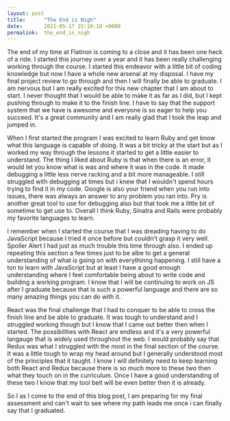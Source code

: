 ```yaml
---
layout: post
title:      "The End is Nigh"
date:       2021-05-17 22:10:10 +0000
permalink:  the_end_is_nigh
---
```



The end of my time at Flatiron is coming to a close and it has been one heck of a ride. I started this journey over a year and it has been really challenging working through the course. I started this endeavor with a little bit of coding knowledge but now I have a whole new arsenal at my disposal. I have my final project review to go through and then I will finally be able to graduate. I am nervous but I am really excited for this new chapter that I am about to start. I never thought that I would be able to make it as far as I did, but I kept pushing through to make it to the finish line. I have to say that the support system that we have is awesome and everyone is so eager to help you succeed. It's a great community and I am really glad that I took the leap and jumped in.

When I first started the program I was excited to learn Ruby and get know what this language is capable of doing. It was a bit tricky at the start but as I worked my way through the lessons it started to get a little easier to understand. The thing I liked about Ruby is that when there is an error, it would let you know what is was and where it was in the code. It made debugging a little less nerve racking and a bit more manageable. I still struggled with debugging at times but i knew that I wouldn't spend hours trying to find it in my code. Google is also your friend when you run into issues, there was always an answer to any problem you ran into. Pry is another great tool to use for debugging also but that took me a little bit of sometime to get use to. Overall I think Ruby, Sinatra and Rails were probably my favorite languages to learn.

I remember when I started the course that I was dreading having to do JavaScript because I tried it once before but couldn't grasp it very well. Spoiler Alert I had just as much trouble this time through also. I ended up repeating this section a few times just to be albe to get a general understanding of what is going on with everythinng happening. I still have a ton to learn with JavaScript but at least I have a good enough understanding where I feel comfortable being about to write code and building a working program. I know that I will be continuing to work on JS after I graduate because that is such a powerful language and there are so many amazing things you can do with it.

React was the final challenge that I had to conquer to be able to cross the finish line and be able to graduate. It was tough to understand and I struggled working though but I know that I came out better then when I started. The possibilities with React are endless and it's a very powerful langauge that is widely used throughout the web. I would probably say that Redux was what I struggled with the most in the final section of the course. It was a little tough to wrap my head around but I generally understood most of the principles that it taught. I know I will definitely need to keep learning both React and Redux because there is so much more to these two then what they touch on in the curriculum. Once I have a good understanding of these two I know that my tool belt will be even better then it is already.

So I as I come to the end of this blog post, I am preparing for my final assessment and can't wait to see where my path leads me once i can finally say that I graduated.


